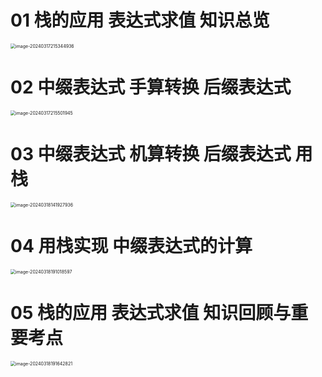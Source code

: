 # 01 栈的应用 表达式求值 知识总览

<img src="https://cvp.oss-cn-shanghai.aliyuncs.com/picgo/202403172153118.png" alt="image-20240317215344936" style="zoom:50%;" />

# 02 中缀表达式 手算转换 后缀表达式

<img src="https://cvp.oss-cn-shanghai.aliyuncs.com/picgo/202403172155151.png" alt="image-20240317215501945" style="zoom:50%;" />

# 03 中缀表达式 机算转换 后缀表达式 用栈

<img src="https://cvp.oss-cn-shanghai.aliyuncs.com/picgo/202403181419329.png" alt="image-20240318141927936" style="zoom:50%;" />

# 04 用栈实现 中缀表达式的计算

<img src="https://cvp.oss-cn-shanghai.aliyuncs.com/picgo/202403181910019.png" alt="image-20240318191018597" style="zoom:50%;" />

# 05 栈的应用 表达式求值 知识回顾与重要考点

<img src="https://cvp.oss-cn-shanghai.aliyuncs.com/picgo/202403181916909.png" alt="image-20240318191642821" style="zoom:50%;" />
